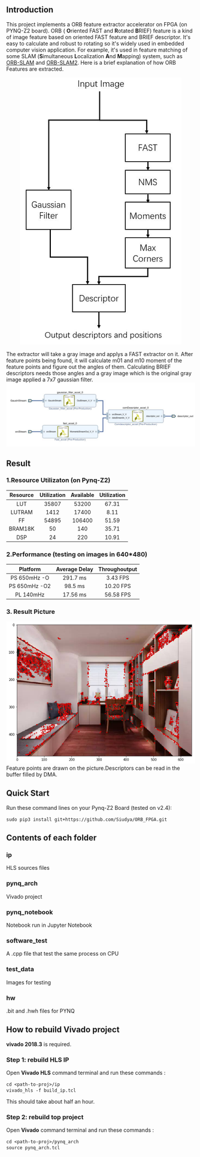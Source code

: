 ## Introduction
This project implements a ORB feature extractor accelerator on FPGA (on PYNQ-Z2 board). ORB ( **O**riented FAST and **R**otated **B**RIEF) feature is a kind of image feature based on oriented FAST feature and BRIEF descriptor. It's easy to calculate and robust to rotating so it's widely used in embedded computer vision application. For example, it's used in feature matching of some SLAM (**S**imultaneous **L**ocalization **A**nd **M**apping) system, such as [ORB-SLAM](https://github.com/raulmur/ORB_SLAM) and [ORB-SLAM2](https://github.com/raulmur/ORB_SLAM2). Here is a brief explanation of how ORB Features are extracted.  
<div align=center>
<img src="./pynq_notebook/data/ORB.jpg" />
</div>  

The extractor will take a gray image and applys a FAST extractor on it. After feature points being found, it will calculate m01 and m10 moment of the feature points and figure out the angles of them. Calculating BRIEF descriptors needs those angles and a gray image which is the original gray image applied a 7x7 gaussian filter.  
![Accelerator](./pynq_notebook/data/accel.jpg)  
## Result  
### 1.Resource Utilizaton (on Pynq-Z2)
| Resource | Utilization | Available | Utilization |
| :------: | :---------: | :-------: | :---------: |
|   LUT    |    35807    |   53200   |    67.31    |
|  LUTRAM  |    1412     |   17400   |    8.11     |
|    FF    |    54895    |  106400   |    51.59    |
| BRAM18K  |     50      |    140    |    35.71    |
|   DSP    |     24      |    220    |    10.91    |

### 2.Performance (testing on images in 640*480)
|   Platform    | Average Delay | Throughoutput |
| :-----------: | :-----------: | :-----------: |
| PS 650mHz -O  |   291.7 ms    |   3.43 FPS    |
| PS 650mHz -O2 |    98.5 ms    |   10.20 FPS   |
|   PL 140mHz   |   17.56 ms    |   56.58 FPS   |

### 3. Result Picture
![](./pynq_notebook/data/res.png)  
Feature points are drawn on the picture.Descriptors can be read in the buffer filled by DMA.
## Quick Start
Run these command lines on your Pynq-Z2 Board (tested on v2.4):
```
sudo pip3 install git+https://github.com/Siudya/ORB_FPGA.git
```
## Contents of each folder
### ip
HLS sources files 
### pynq_arch
Vivado project
### pynq_notebook
Notebook run in Jupyter Notebook
### software_test
A .cpp file that test the same process on CPU 
### test_data
Images for testing
### hw
.bit and .hwh files for PYNQ  

## How to rebuild Vivado project
**vivado 2018.3** is required.  

### Step 1: rebuild HLS IP
Open **Vivado HLS** command terminal and run these commands :  
```
cd <path-to-proj>/ip
vivado_hls -f build_ip.tcl
```  
This should take about half an hour.
### Step 2: rebuild top project
Open **Vivado** command terminal and run these commands :  
```
cd <path-to-proj>/pynq_arch
source pynq_arch.tcl
```
